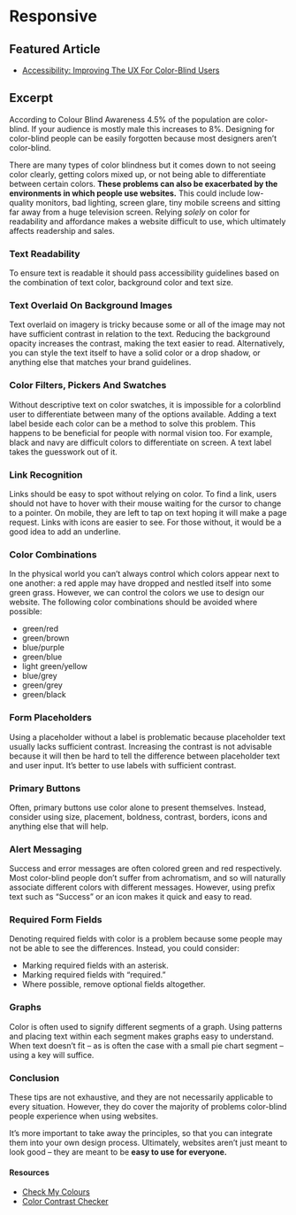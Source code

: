 # Responsive

## Featured Article

- [Accessibility: Improving The UX For Color-Blind Users](https://www.smashingmagazine.com/2016/06/improving-ux-for-color-blind-users/)

## Excerpt

According to Colour Blind Awareness 4.5% of the population are color-blind. If your audience is mostly male this increases to 8%. Designing for color-blind people can be easily forgotten because most designers aren’t color-blind.

There are many types of color blindness but it comes down to not seeing color clearly, getting colors mixed up, or not being able to differentiate between certain colors. **These problems can also be exacerbated by the environments in which people use websites.** This could include low-quality monitors, bad lighting, screen glare, tiny mobile screens and sitting far away from a huge television screen.
Relying *solely* on color for readability and affordance makes a website difficult to use, which ultimately affects readership and sales.

### Text Readability

To ensure text is readable it should pass accessibility guidelines based on the combination of text color, background color and text size.

### Text Overlaid On Background Images

Text overlaid on imagery is tricky because some or all of the image may not have sufficient contrast in relation to the text. Reducing the background opacity increases the contrast, making the text easier to read. Alternatively, you can style the text itself to have a solid color or a drop shadow, or anything else that matches your brand guidelines.

### Color Filters, Pickers And Swatches

Without descriptive text on color swatches, it is impossible for a colorblind user to differentiate between many of the options available. Adding a text label beside each color can be a method to solve this problem. This happens to be beneficial for people with normal vision too. For example, black and navy are difficult colors to differentiate on screen. A text label takes the guesswork out of it.

### Link Recognition

Links should be easy to spot without relying on color. To find a link, users should not have to hover with their mouse waiting for the cursor to change to a pointer. On mobile, they are left to tap on text hoping it will make a page request. Links with icons are easier to see. For those without, it would be a good idea to add an underline.

### Color Combinations

In the physical world you can’t always control which colors appear next to one another: a red apple may have dropped and nestled itself into some green grass. However, we can control the colors we use to design our website. The following color combinations should be avoided where possible:

- green/red
- green/brown
- blue/purple
- green/blue
- light green/yellow
- blue/grey
- green/grey
- green/black

### Form Placeholders

Using a placeholder without a label is problematic because placeholder text usually lacks sufficient contrast. Increasing the contrast is not advisable because it will then be hard to tell the difference between placeholder text and user input. It’s better to use labels with sufficient contrast.

### Primary Buttons

Often, primary buttons use color alone to present themselves. Instead, consider using size, placement, boldness, contrast, borders, icons and anything else that will help.

### Alert Messaging

Success and error messages are often colored green and red respectively. Most color-blind people don’t suffer from achromatism, and so will naturally associate different colors with different messages. However, using prefix text such as “Success” or an icon makes it quick and easy to read.

### Required Form Fields

Denoting required fields with color is a problem because some people may not be able to see the differences. Instead, you could consider:

- Marking required fields with an asterisk.
- Marking required fields with “required.”
- Where possible, remove optional fields altogether.

### Graphs

Color is often used to signify different segments of a graph. Using patterns and placing text within each segment makes graphs easy to understand. When text doesn’t fit – as is often the case with a small pie chart segment – using a key will suffice.

### Conclusion

These tips are not exhaustive, and they are not necessarily applicable to every situation. However, they do cover the majority of problems color-blind people experience when using websites.

It’s more important to take away the principles, so that you can integrate them into your own design process. Ultimately, websites aren’t just meant to look good – they are meant to be **easy to use for everyone.**

#### Resources

- [Check My Colours](http://www.checkmycolours.com/)
- [Color Contrast Checker](http://webaim.org/resources/contrastchecker/)
